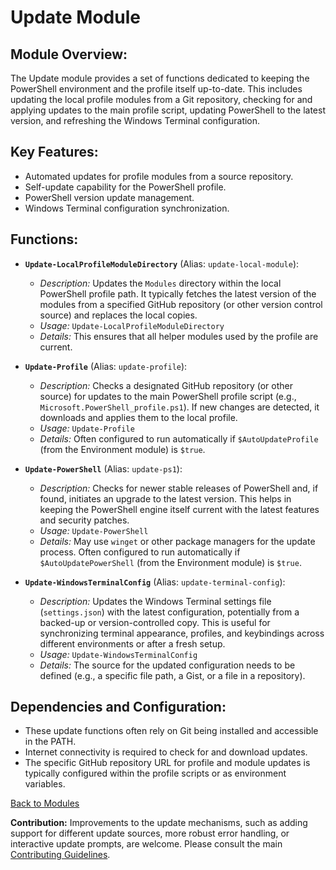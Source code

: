 <!-- filepath: c:\Users\MKAbuMattar\Work\powershell-profile\Module\Update\README.md -->

# Update Module

## **Module Overview:**

The Update module provides a set of functions dedicated to keeping the PowerShell environment and the profile itself up-to-date. This includes updating the local profile modules from a Git repository, checking for and applying updates to the main profile script, updating PowerShell to the latest version, and refreshing the Windows Terminal configuration.

## **Key Features:**

- Automated updates for profile modules from a source repository.
- Self-update capability for the PowerShell profile.
- PowerShell version update management.
- Windows Terminal configuration synchronization.

## **Functions:**

- **`Update-LocalProfileModuleDirectory`** (Alias: `update-local-module`):

  - _Description:_ Updates the `Modules` directory within the local PowerShell profile path. It typically fetches the latest version of the modules from a specified GitHub repository (or other version control source) and replaces the local copies.
  - _Usage:_ `Update-LocalProfileModuleDirectory`
  - _Details:_ This ensures that all helper modules used by the profile are current.

- **`Update-Profile`** (Alias: `update-profile`):

  - _Description:_ Checks a designated GitHub repository (or other source) for updates to the main PowerShell profile script (e.g., `Microsoft.PowerShell_profile.ps1`). If new changes are detected, it downloads and applies them to the local profile.
  - _Usage:_ `Update-Profile`
  - _Details:_ Often configured to run automatically if `$AutoUpdateProfile` (from the Environment module) is `$true`.

- **`Update-PowerShell`** (Alias: `update-ps1`):

  - _Description:_ Checks for newer stable releases of PowerShell and, if found, initiates an upgrade to the latest version. This helps in keeping the PowerShell engine itself current with the latest features and security patches.
  - _Usage:_ `Update-PowerShell`
  - _Details:_ May use `winget` or other package managers for the update process. Often configured to run automatically if `$AutoUpdatePowerShell` (from the Environment module) is `$true`.

- **`Update-WindowsTerminalConfig`** (Alias: `update-terminal-config`):
  - _Description:_ Updates the Windows Terminal settings file (`settings.json`) with the latest configuration, potentially from a backed-up or version-controlled copy. This is useful for synchronizing terminal appearance, profiles, and keybindings across different environments or after a fresh setup.
  - _Usage:_ `Update-WindowsTerminalConfig`
  - _Details:_ The source for the updated configuration needs to be defined (e.g., a specific file path, a Gist, or a file in a repository).

## **Dependencies and Configuration:**

- These update functions often rely on Git being installed and accessible in the PATH.
- Internet connectivity is required to check for and download updates.
- The specific GitHub repository URL for profile and module updates is typically configured within the profile scripts or as environment variables.

[Back to Modules](../../README.md#modules)

**Contribution:**
Improvements to the update mechanisms, such as adding support for different update sources, more robust error handling, or interactive update prompts, are welcome. Please consult the main [Contributing Guidelines](../../README.md#contributing).
